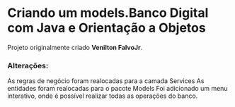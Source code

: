 # Criando um models.Banco Digital com Java e Orientação a Objetos

Projeto originalmente criado **Venilton FalvoJr**.

### Alterações:
As regras de negócio foram realocadas para a camada Services
As entidades foram realocadas para o pacote Models
Foi adicionado um menu interativo, onde é possível realizar todas as operações do banco.

